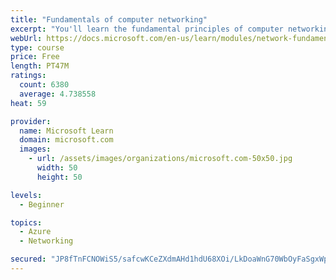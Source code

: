 ```yaml
---
title: "Fundamentals of computer networking"
excerpt: "You'll learn the fundamental principles of computer networking to prepare you for the Azure admin and developer learning paths."
webUrl: https://docs.microsoft.com/en-us/learn/modules/network-fundamentals/
type: course
price: Free
length: PT47M
ratings:
  count: 6380
  average: 4.738558
heat: 59

provider:
  name: Microsoft Learn
  domain: microsoft.com
  images:
    - url: /assets/images/organizations/microsoft.com-50x50.jpg
      width: 50
      height: 50

levels:
  - Beginner

topics:
  - Azure
  - Networking

secured: "JP8fTnFCNOWiS5/safcwKCeZXdmAHd1hdU68XOi/LkDoaWnG70WbOyFaSgxWpTk8llfyL0vEujZ7DVmdedGdDpTbLnTXOk/o+NPOZse8PN7Io5AQ12NpldgYq9up1/bw0bRqXL6RGx3SkRMXCeTa+pLR0CFQovrkAVbJ70gaf4htt+zNLke28mokmi4YKeLWNe8XM+OOCTQilmKHM1gh/a4VrlQZp+HDvdctlSr+WEN9CY+ZkDapmPCu6dYyMeCAhcUoiueSlh+mSgbvOivEOn4lqPZOUf+ZXO86+4ikvpJ3WPInzqSQ1V9d0yxZB1M6mAmpSyGBLqQ7Et/84mT8GwjXR1GTmGGMF5tLk41ZPGU/LqDNDXMu6/uBxSbxFh8P3EhEz8bqJFF6FASQYr8iTlvvG6+nv1nFbMj7wWaes9w=;tqIj82xP2vPYEVcmDxrVzw=="
---
```


